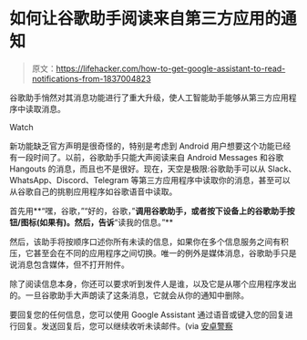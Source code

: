 # 如何让谷歌助手阅读来自第三方应用的通知

> 原文：<https://lifehacker.com/how-to-get-google-assistant-to-read-notifications-from-1837004823>

谷歌助手悄然对其消息功能进行了重大升级，使人工智能助手能够从第三方应用程序中读取消息。

Watch

新功能缺乏官方声明是很奇怪的，特别是考虑到 Android 用户想要这个功能已经有一段时间了。以前，谷歌助手只能大声阅读来自 Android Messages 和谷歌 Hangouts 的消息，而且也不是很好。现在，天空是极限:谷歌助手可以从 Slack、WhatsApp、Discord、Telegram 等第三方应用程序中读取你的消息，甚至可以从谷歌自己的挑剔应用程序如谷歌语音中读取。

首先用**“嘿，谷歌，”“好的，谷歌，”**调用谷歌助手，或者按下设备上的谷歌助手按钮/图标(如果有)。然后，告诉**“读我的信息。”**

然后，该助手将按顺序口述你所有未读的信息，如果你在多个信息服务之间有积压，它甚至会在不同的应用程序之间切换。唯一的例外是媒体消息，谷歌助手只是说消息包含媒体，但不打开附件。

除了阅读信息本身，你还可以要求听到发件人是谁，以及它是从哪个应用程序发出的。一旦谷歌助手大声朗读了这条消息，它就会从你的通知中删除。

要回复您的任何信息，您可以使用 Google Assistant 通过语音或键入您的回复进行回复。发送回复后，您可以继续收听未读邮件。(via [安卓警察](https://www.androidpolice.com/2019/08/02/google-assistant-read-reply-messages-whatsapp-telegram-slack/)